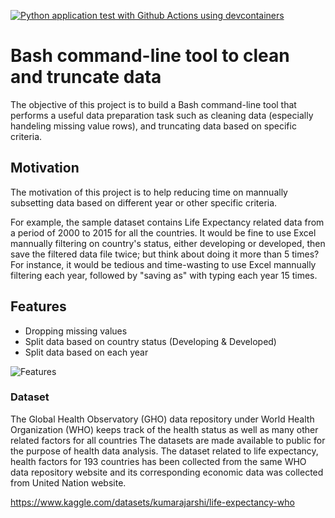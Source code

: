 [![Python application test with Github Actions using devcontainers](https://github.com/nogibjj/DY_Project-2/actions/workflows/main.yml/badge.svg)](https://github.com/nogibjj/DY_Project-2/actions/workflows/main.yml)

# Bash command-line tool to clean and truncate data
The objective of this project is to build a Bash command-line tool that performs a useful data preparation task such as cleaning data (especially handeling missing value rows), and truncating data based on specific criteria.


## Motivation
The motivation of this project is to help reducing time on mannually subsetting data based on different year or other specific criteria.

For example, the sample dataset contains Life Expectancy related data from a period of 2000 to 2015 for all the countries. It would be fine to use Excel mannually filtering on country's status, either developing or developed, then save the filtered data file twice; but think about doing it more than 5 times? For instance, it would be tedious and time-wasting to use Excel mannually filtering each year, followed by "saving as" with typing each year 15 times.

## Features
* Dropping missing values
* Split data based on country status (Developing & Developed)
* Split data based on each year

![Features](https://user-images.githubusercontent.com/81750079/194788090-2d1931af-5143-4cf5-9604-2d2dfe7f3498.png)


### Dataset
The Global Health Observatory (GHO) data repository under World Health Organization (WHO) keeps track of the health status as well as many other related factors for all countries The datasets are made available to public for the purpose of health data analysis. The dataset related to life expectancy, health factors for 193 countries has been collected from the same WHO data repository website and its corresponding economic data was collected from United Nation website. 

https://www.kaggle.com/datasets/kumarajarshi/life-expectancy-who
